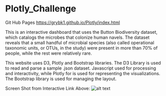 # Plotly_Challenge
Git Hub Pages
https://grybk1.github.io/Plotly/index.html


This is an interactive dashboard that uses the Button Biodiversity dataset, which catalogs the microbes that colonize human navels.  The dataset reveals that a small handful of microbial species (also called operational taxonomic units, or OTUs, in the study) were present in more than 70% of people, while the rest were relatively rare.

This website uses D3, Plotly and Bootstrap libraries.
The D3 Library is used to read and parse a sample .json dataset. 
Javascript used for processing and interactivity, while Plotly for is used for representing the visualizations. The Bootstrap library is used for managing the layout. 


Screen Shot from Interactive Link Above:
![alt text](https://github.com/grybk1/Plotly_Challenge/blob/master/Grad_This/Capture.PNG?raw=true)


